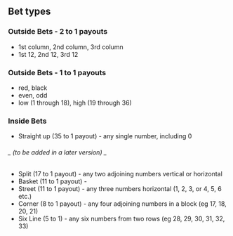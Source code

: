 
## Bet types
### Outside Bets - 2 to 1 payouts
- 1st column, 2nd column, 3rd column
- 1st 12, 2nd 12, 3rd 12

### Outside Bets - 1 to 1 payouts
- red, black
- even, odd
- low (1 through 18), high (19 through 36) 

### Inside Bets
- Straight up (35 to 1 payout) - any single number, including 0  

###### _ (to be added in a later version) _
- Split (17 to 1 payout) - any two adjoining numbers vertical or horizontal
- Basket (11 to 1 payout) - 
- Street (11 to 1 payout) - any three numbers horizontal (1, 2, 3, or 4, 5, 6 etc.)
- Corner (8 to 1 payout) - any four adjoining numbers in a block (eg 17, 18, 20, 21)
- Six Line (5 to 1) - any six numbers from two rows (eg 28, 29, 30, 31, 32, 33)